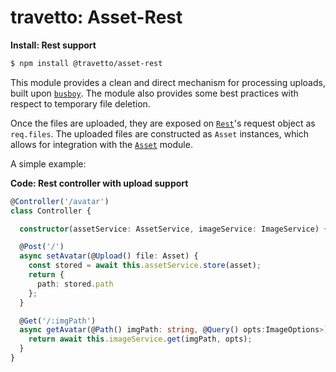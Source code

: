 travetto: Asset-Rest
===

**Install: Rest support**
```bash
$ npm install @travetto/asset-rest
```

This module provides a clean and direct mechanism for processing uploads, built upon [`busboy`](https://github.com/mscdex/busboy).  The module also provides some best practices with respect to temporary file deletion.

Once the files are uploaded, they are exposed on [`Rest`](https://github.com/travetto/travetto/tree/master/module/rest)'s request object as `req.files`. The uploaded files are constructed as `Asset` instances, which allows for integration with the [`Asset`](https://github.com/travetto/travetto/tree/master/module/asset) module.

A simple example:

**Code: Rest controller with upload support**
```typescript
@Controller('/avatar')
class Controller {

  constructor(assetService: AssetService, imageService: ImageService) {}

  @Post('/')
  async setAvatar(@Upload() file: Asset) {
    const stored = await this.assetService.store(asset);
    return {
      path: stored.path
    };
  }

  @Get('/:imgPath')
  async getAvatar(@Path() imgPath: string, @Query() opts:ImageOptions>) {
    return await this.imageService.get(imgPath, opts);
  }
}
```
